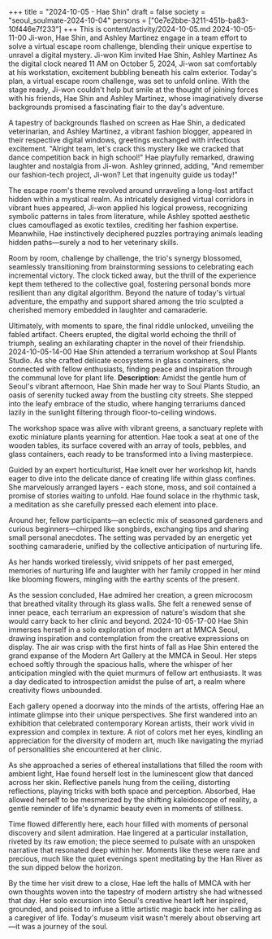 +++
title = "2024-10-05 - Hae Shin"
draft = false
society = "seoul_soulmate-2024-10-04"
persons = ["0e7e2bbe-3211-451b-ba83-10f446e7f233"]
+++
This is content/activity/2024-10-05.md
2024-10-05-11-00
Ji-won, Hae Shin, and Ashley Martinez engage in a team effort to solve a virtual escape room challenge, blending their unique expertise to unravel a digital mystery.
Ji-won Kim invited Hae Shin, Ashley Martinez
As the digital clock neared 11 AM on October 5, 2024, Ji-won sat comfortably at his workstation, excitement bubbling beneath his calm exterior. Today's plan, a virtual escape room challenge, was set to unfold online. With the stage ready, Ji-won couldn't help but smile at the thought of joining forces with his friends, Hae Shin and Ashley Martinez, whose imaginatively diverse backgrounds promised a fascinating flair to the day's adventure.

A tapestry of backgrounds flashed on screen as Hae Shin, a dedicated veterinarian, and Ashley Martinez, a vibrant fashion blogger, appeared in their respective digital windows, greetings exchanged with infectious excitement. "Alright team, let's crack this mystery like we cracked that dance competition back in high school!" Hae playfully remarked, drawing laughter and nostalgia from Ji-won. Ashley grinned, adding, "And remember our fashion-tech project, Ji-won? Let that ingenuity guide us today!" 

The escape room's theme revolved around unraveling a long-lost artifact hidden within a mystical realm. As intricately designed virtual corridors in vibrant hues appeared, Ji-won applied his logical prowess, recognizing symbolic patterns in tales from literature, while Ashley spotted aesthetic clues camouflaged as exotic textiles, crediting her fashion expertise. Meanwhile, Hae instinctively deciphered puzzles portraying animals leading hidden paths—surely a nod to her veterinary skills.

Room by room, challenge by challenge, the trio's synergy blossomed, seamlessly transitioning from brainstorming sessions to celebrating each incremental victory. The clock ticked away, but the thrill of the experience kept them tethered to the collective goal, fostering personal bonds more resilient than any digital algorithm. Beyond the nature of today's virtual adventure, the empathy and support shared among the trio sculpted a cherished memory embedded in laughter and camaraderie.

Ultimately, with moments to spare, the final riddle unlocked, unveiling the fabled artifact. Cheers erupted, the digital world echoing the thrill of triumph, sealing an exhilarating chapter in the novel of their friendship.
2024-10-05-14-00
Hae Shin attended a terrarium workshop at Soul Plants Studio. As she crafted delicate ecosystems in glass containers, she connected with fellow enthusiasts, finding peace and inspiration through the communal love for plant life.
**Description**:
Amidst the gentle hum of Seoul's vibrant afternoon, Hae Shin made her way to Soul Plants Studio, an oasis of serenity tucked away from the bustling city streets. She stepped into the leafy embrace of the studio, where hanging terrariums danced lazily in the sunlight filtering through floor-to-ceiling windows.

The workshop space was alive with vibrant greens, a sanctuary replete with exotic miniature plants yearning for attention. Hae took a seat at one of the wooden tables, its surface covered with an array of tools, pebbles, and glass containers, each ready to be transformed into a living masterpiece.

Guided by an expert horticulturist, Hae knelt over her workshop kit, hands eager to dive into the delicate dance of creating life within glass confines. She marvelously arranged layers - each stone, moss, and soil contained a promise of stories waiting to unfold. Hae found solace in the rhythmic task, a meditation as she carefully pressed each element into place.

Around her, fellow participants—an eclectic mix of seasoned gardeners and curious beginners—chirped like songbirds, exchanging tips and sharing small personal anecdotes. The setting was pervaded by an energetic yet soothing camaraderie, unified by the collective anticipation of nurturing life.

As her hands worked tirelessly, vivid snippets of her past emerged, memories of nurturing life and laughter with her family cropped in her mind like blooming flowers, mingling with the earthy scents of the present.

As the session concluded, Hae admired her creation, a green microcosm that breathed vitality through its glass walls. She felt a renewed sense of inner peace, each terrarium an expression of nature's wisdom that she would carry back to her clinic and beyond.
2024-10-05-17-00
Hae Shin immerses herself in a solo exploration of modern art at MMCA Seoul, drawing inspiration and contemplation from the creative expressions on display.
The air was crisp with the first hints of fall as Hae Shin entered the grand expanse of the Modern Art Gallery at the MMCA in Seoul. Her steps echoed softly through the spacious halls, where the whisper of her anticipation mingled with the quiet murmurs of fellow art enthusiasts. It was a day dedicated to introspection amidst the pulse of art, a realm where creativity flows unbounded.

Each gallery opened a doorway into the minds of the artists, offering Hae an intimate glimpse into their unique perspectives. She first wandered into an exhibition that celebrated contemporary Korean artists, their work vivid in expression and complex in texture. A riot of colors met her eyes, kindling an appreciation for the diversity of modern art, much like navigating the myriad of personalities she encountered at her clinic.

As she approached a series of ethereal installations that filled the room with ambient light, Hae found herself lost in the luminescent glow that danced across her skin. Reflective panels hung from the ceiling, distorting reflections, playing tricks with both space and perception. Absorbed, Hae allowed herself to be mesmerized by the shifting kaleidoscope of reality, a gentle reminder of life's dynamic beauty even in moments of stillness.

Time flowed differently here, each hour filled with moments of personal discovery and silent admiration. Hae lingered at a particular installation, riveted by its raw emotion; the piece seemed to pulsate with an unspoken narrative that resonated deep within her. Moments like these were rare and precious, much like the quiet evenings spent meditating by the Han River as the sun dipped below the horizon.

By the time her visit drew to a close, Hae left the halls of MMCA with her own thoughts woven into the tapestry of modern artistry she had witnessed that day. Her solo excursion into Seoul's creative heart left her inspired, grounded, and poised to infuse a little artistic magic back into her calling as a caregiver of life. Today's museum visit wasn't merely about observing art—it was a journey of the soul.
